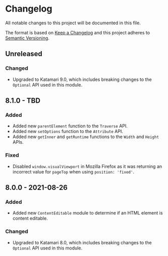# Changelog
All notable changes to this project will be documented in this file.

The format is based on [Keep a Changelog](http://keepachangelog.com/en/1.0.0/)
and this project adheres to [Semantic Versioning](http://semver.org/spec/v2.0.0.html).

## Unreleased

### Changed
- Upgraded to Katamari 9.0, which includes breaking changes to the `Optional` API used in this module.

## 8.1.0 - TBD

### Added
- Added new `parentElement` function to the `Traverse` API.
- Added new `setOptions` function to the `Attribute` API.
- Added new `getInner` and `getRuntime` functions to the `Width` and `Height` APIs.

### Fixed
- Disabled `window.visualViewport` in Mozilla Firefox as it was returning an incorrect value for `pageTop` when using `position: 'fixed'`.

## 8.0.0 - 2021-08-26

### Added
- Added new `ContentEditable` module to determine if an HTML element is content editable.

### Changed
- Upgraded to Katamari 8.0, which includes breaking changes to the `Optional` API used in this module.
